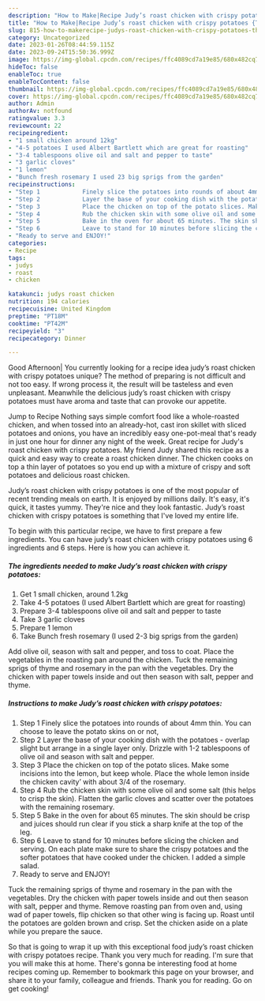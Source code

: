 ```yaml
---
description: "How to Make|Recipe Judy’s roast chicken with crispy potatoes {That is Simple"
title: "How to Make|Recipe Judy’s roast chicken with crispy potatoes {That is Simple"
slug: 815-how-to-makerecipe-judys-roast-chicken-with-crispy-potatoes-that-is-simple
category: Uncategorized
date: 2023-01-26T08:44:59.115Z
date: 2023-09-24T15:50:36.999Z
image: https://img-global.cpcdn.com/recipes/ffc4089cd7a19e85/680x482cq70/judys-roast-chicken-with-crispy-potatoes-recipe-main-photo.jpg
hideToc: false
enableToc: true
enableTocContent: false
thumbnail: https://img-global.cpcdn.com/recipes/ffc4089cd7a19e85/680x482cq70/judys-roast-chicken-with-crispy-potatoes-recipe-main-photo.jpg
cover: https://img-global.cpcdn.com/recipes/ffc4089cd7a19e85/680x482cq70/judys-roast-chicken-with-crispy-potatoes-recipe-main-photo.jpg
author: Admin
authorAv: notfound
ratingvalue: 3.3
reviewcount: 22
recipeingredient:
- "1 small chicken around 12kg"
- "4-5 potatoes I used Albert Bartlett which are great for roasting"
- "3-4 tablespoons olive oil and salt and pepper to taste"
- "3 garlic cloves"
- "1 lemon"
- "Bunch fresh rosemary I used 23 big sprigs from the garden"
recipeinstructions:
- "Step 1            Finely slice the potatoes into rounds of about 4mm thin. You can choose to leave the potato skins on or not,"
- "Step 2            Layer the base of your cooking dish with the potatoes - overlap slight but arrange in a single layer only. Drizzle with 1-2 tablespoons of olive oil and season with salt and pepper."
- "Step 3            Place the chicken on top of the potato slices. Make some incisions into the lemon, but keep whole. Place the whole lemon inside the chicken cavity’ with about 3/4 of the rosemary."
- "Step 4            Rub the chicken skin with some olive oil and some salt (this helps to crisp the skin). Flatten the garlic cloves and scatter over the potatoes with the remaining rosemary."
- "Step 5            Bake in the oven for about 65 minutes. The skin should be crisp and juices should run clear if you stick a sharp knife at the top of the leg."
- "Step 6            Leave to stand for 10 minutes before slicing the chicken and serving. On each plate make sure to share the crispy potatoes and the softer potatoes that have cooked under the chicken. I added a simple salad."
- "Ready to serve and ENJOY!"
categories:
- Recipe
tags:
- judys
- roast
- chicken

katakunci: judys roast chicken 
nutrition: 194 calories
recipecuisine: United Kingdom
preptime: "PT18M"
cooktime: "PT42M"
recipeyield: "3"
recipecategory: Dinner

---
```



Good Afternoon| You currently looking for a recipe idea judy’s roast chicken with crispy potatoes unique? The method of preparing is not difficult and not too easy. If wrong process it, the result will be tasteless and even unpleasant. Meanwhile the delicious judy’s roast chicken with crispy potatoes must have aroma and taste that can provoke our appetite.





Jump to Recipe Nothing says simple comfort food like a whole-roasted chicken, and when tossed into an already-hot, cast iron skillet with sliced potatoes and onions, you have an incredibly easy one-pot-meal that&#39;s ready in just one hour for dinner any night of the week. Great recipe for Judy&#39;s roast chicken with crispy potatoes. My friend Judy shared this recipe as a quick and easy way to create a roast chicken dinner. The chicken cooks on top a thin layer of potatoes so you end up with a mixture of crispy and soft potatoes and delicious roast chicken.

Judy’s roast chicken with crispy potatoes is one of the most popular of recent trending meals on earth. It is enjoyed by millions daily. It's easy, it's quick, it tastes yummy. They're nice and they look fantastic. Judy’s roast chicken with crispy potatoes is something that I've loved my entire life.


To begin with this particular recipe, we have to first prepare a few ingredients. You can have judy’s roast chicken with crispy potatoes using 6 ingredients and 6 steps. Here is how you can achieve it.

<!--inarticleads1-->

##### The ingredients needed to make Judy’s roast chicken with crispy potatoes:

1. Get 1 small chicken, around 1.2kg
1. Take 4-5 potatoes (I used Albert Bartlett which are great for roasting)
1. Prepare 3-4 tablespoons olive oil and salt and pepper to taste
1. Take 3 garlic cloves
1. Prepare 1 lemon
1. Take Bunch fresh rosemary (I used 2-3 big sprigs from the garden)


Add olive oil, season with salt and pepper, and toss to coat. Place the vegetables in the roasting pan around the chicken. Tuck the remaining sprigs of thyme and rosemary in the pan with the vegetables. Dry the chicken with paper towels inside and out then season with salt, pepper and thyme. 

<!--inarticleads2-->

##### Instructions to make Judy’s roast chicken with crispy potatoes:

1. Step 1            Finely slice the potatoes into rounds of about 4mm thin. You can choose to leave the potato skins on or not,
1. Step 2            Layer the base of your cooking dish with the potatoes - overlap slight but arrange in a single layer only. Drizzle with 1-2 tablespoons of olive oil and season with salt and pepper.
1. Step 3            Place the chicken on top of the potato slices. Make some incisions into the lemon, but keep whole. Place the whole lemon inside the chicken cavity’ with about 3/4 of the rosemary.
1. Step 4            Rub the chicken skin with some olive oil and some salt (this helps to crisp the skin). Flatten the garlic cloves and scatter over the potatoes with the remaining rosemary.
1. Step 5            Bake in the oven for about 65 minutes. The skin should be crisp and juices should run clear if you stick a sharp knife at the top of the leg.
1. Step 6            Leave to stand for 10 minutes before slicing the chicken and serving. On each plate make sure to share the crispy potatoes and the softer potatoes that have cooked under the chicken. I added a simple salad.
1. Ready to serve and ENJOY!

Tuck the remaining sprigs of thyme and rosemary in the pan with the vegetables. Dry the chicken with paper towels inside and out then season with salt, pepper and thyme. Remove roasting pan from oven and, using wad of paper towels, flip chicken so that other wing is facing up. Roast until the potatoes are golden brown and crisp. Set the chicken aside on a plate while you prepare the sauce. 

So that is going to wrap it up with this exceptional food judy’s roast chicken with crispy potatoes recipe. Thank you very much for reading. I'm sure that you will make this at home. There's gonna be interesting food at home recipes coming up. Remember to bookmark this page on your browser, and share it to your family, colleague and friends. Thank you for reading. Go on get cooking!
